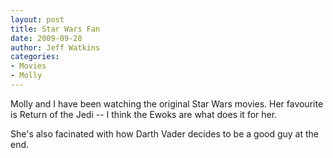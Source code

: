 ```yaml
---
layout: post
title: Star Wars Fan
date: 2009-09-28
author: Jeff Watkins
categories:
- Movies
- Molly
---
```


Molly and I have been watching the original Star Wars movies. Her favourite is Return of the Jedi -- I think the Ewoks are what does it for her.

She's also facinated with how Darth Vader decides to be a good guy at the end.